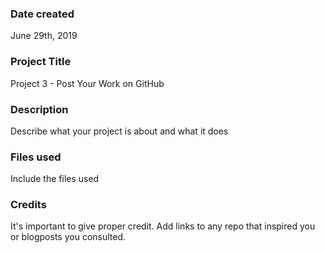 ### Date created
June 29th, 2019

### Project Title
Project 3 - Post Your Work on GitHub

### Description
Describe what your project is about and what it does

### Files used
Include the files used

### Credits
It's important to give proper credit. Add links to any repo that inspired you or blogposts you consulted.

